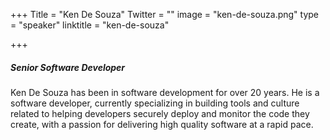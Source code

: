 +++
Title = "Ken De Souza"
Twitter = ""
image = "ken-de-souza.png"
type = "speaker"
linktitle = "ken-de-souza"

+++

##### Senior Software Developer

Ken De Souza has been in software development for over 20 years. He is a software developer, currently specializing in building tools and culture related to helping developers securely deploy and monitor the code they create, with a passion for delivering high quality software at a rapid pace.